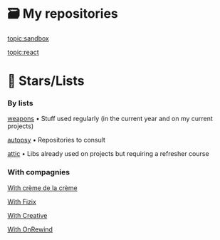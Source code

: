 # 🗃️ My repositories

[topic:sandbox](https://github.com/valours?tab=repositories&q=topic%3Asandbox&type=&language=&sort=)

[topic:react](https://github.com/valours?tab=repositories&q=topic%3Areact&type=&language=&sort=)

# 🌟 Stars/Lists

### By lists

[weapons](https://github.com/stars/valours/lists/weapons) • Stuff used regularly (in the current year and on my current projects)

[autopsy](https://github.com/stars/valours/lists/autopsy) • Repositories to consult

[attic](https://github.com/stars/valours/lists/attic) • Libs already used on projects but requiring a refresher course

### With compagnies
[With crème de la crème](https://github.com/stars/valours/lists/with-cr%C3%A8me-de-la-cr%C3%A8me)

[With Fizix](https://github.com/stars/valours/lists/with-fizix)

[With Creative](https://github.com/stars/valours/lists/with-creative)

[With OnRewind](https://github.com/stars/valours/lists/with-onrewind)
